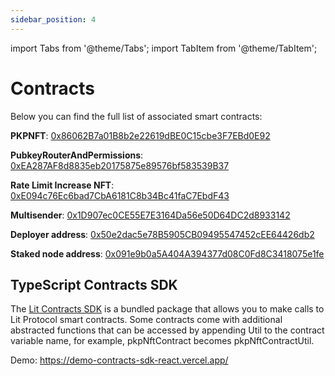 ```yaml
---
sidebar_position: 4
---
```


import Tabs from '@theme/Tabs';
import TabItem from '@theme/TabItem';

# Contracts

Below you can find the full list of associated smart contracts:

**PKPNFT**: [0x86062B7a01B8b2e22619dBE0C15cbe3F7EBd0E92](https://polygonscan.com/address/0x86062B7a01B8b2e22619dBE0C15cbe3F7EBd0E92)

**PubkeyRouterAndPermissions**: [0xEA287AF8d8835eb20175875e89576bf583539B37](https://polygonscan.com/address/0xEA287AF8d8835eb20175875e89576bf583539B37)

**Rate Limit Increase NFT**: [0xE094c76Ec6bad7CbA6181C8b34Bc41faC7EbdF43](https://polygonscan.com/address/0xE094c76Ec6bad7CbA6181C8b34Bc41faC7EbdF43)

**Multisender**: [0x1D907ec0CE55E7E3164Da56e50D64DC2d8933142](https://polygonscan.com/address/0x1D907ec0CE55E7E3164Da56e50D64DC2d8933142)

**Deployer address**: [0x50e2dac5e78B5905CB09495547452cEE64426db2](https://polygonscan.com/address/0x50e2dac5e78B5905CB09495547452cEE64426db2)

**Staked node address**: [0x091e9b0a5A404A394377d08C0Fd8C3418075e1fe](https://polygonscan.com/address/0x091e9b0a5A404A394377d08C0Fd8C3418075e1fe)

## TypeScript Contracts SDK

The [Lit Contracts SDK](https://github.com/LIT-Protocol/js-sdk/tree/master/packages/contracts-sdk) is a bundled package that allows you to make calls to Lit Protocol smart contracts. Some contracts come with additional abstracted functions that can be accessed by appending Util to the contract variable name, for example, pkpNftContract becomes pkpNftContractUtil.

Demo: https://demo-contracts-sdk-react.vercel.app/
